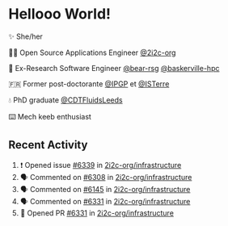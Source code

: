 # Hellooo World!

✨ She/her

👩‍💻 Open Source Applications Engineer [@2i2c-org](https://2i2c.org/)

🐻 Ex-Research Software Engineer [@bear-rsg](https://github.com/bear-rsg) [@baskerville-hpc](https://github.com/baskerville-hpc) 

🇫🇷 Former post-doctorante [@IPGP](https://github.com/IPGP) et [@ISTerre](https://www.isterre.fr/) 

💧 PhD graduate [@CDTFluidsLeeds](https://fluid-dynamics.leeds.ac.uk/) 

⌨️ Mech keeb enthusiast 

## Recent Activity 

<!--START_SECTION:activity-->
1. ❗ Opened issue [#6339](https://github.com/2i2c-org/infrastructure/issues/6339) in [2i2c-org/infrastructure](https://github.com/2i2c-org/infrastructure)
2. 🗣 Commented on [#6308](https://github.com/2i2c-org/infrastructure/issues/6308#issuecomment-3051861539) in [2i2c-org/infrastructure](https://github.com/2i2c-org/infrastructure)
3. 🗣 Commented on [#6145](https://github.com/2i2c-org/infrastructure/issues/6145#issuecomment-3049753787) in [2i2c-org/infrastructure](https://github.com/2i2c-org/infrastructure)
4. 🗣 Commented on [#6331](https://github.com/2i2c-org/infrastructure/pull/6331#issuecomment-3045242811) in [2i2c-org/infrastructure](https://github.com/2i2c-org/infrastructure)
5. 💪 Opened PR [#6331](https://github.com/2i2c-org/infrastructure/pull/6331) in [2i2c-org/infrastructure](https://github.com/2i2c-org/infrastructure)
<!--END_SECTION:activity-->

